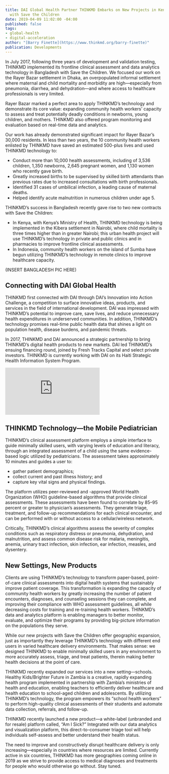 ```yaml
---
title: DAI Global Health Partner THINKMD Embarks on New Projects in Kenya and Indonesia
  with Save the Children
date: 2019-04-09 11:02:00 -04:00
published: false
tags:
- global-health
- digital-acceleration
author: "[Barry Finette](https://www.thinkmd.org/barry-finette)"
publication: Developments
---
```


In July 2017, following three years of development and validation testing, THINKMD implemented its frontline clinical assessment and data analytics technology in Bangladesh with Save the Children. We focused our work on the Rayer Bazar settlement in Dhaka, an overpopulated informal settlement where maternal and child mortality and morbidity are high—especially from pneumonia, diarrhea, and dehydration—and where access to healthcare professionals is very limited. 

Rayer Bazar marked a perfect area to apply THINKMD’s technology and demonstrate its core value: expanding community health workers’ capacity to assess and treat potentially deadly conditions in newborns, young children, and mothers. THINKMD also offered program monitoring and evaluation based on real-time data and analytics.

Our work has already demonstrated significant impact for Rayer Bazar’s 30,000 residents. In less than two years, the 10 community health workers enlisted by THINKMD have saved an estimated 500-plus lives and used THINKMD technology to:

* Conduct more than 10,000 health assessments, including of 3,536 children, 1,350 newborns, 2,645 pregnant women, and 1,130 women who recently gave birth.
* Greatly increased births to be supervised by skilled birth attendants than previous rates due to increased consultations with birth professionals.
* Identified 31 cases of umbilical infection, a leading cause of maternal deaths.
* Helped identify acute malnutrition in numerous children under age 5. 

THINKMD’s success in Bangladesh recently gave rise to two new contracts with Save the Children:

* In Kenya, with Kenya’s Ministry of Health, THINKMD technology is being implemented in the Kibera settlement in Nairobi, where child mortality is three times higher than in greater Nairobi; this urban health project will use THINKMD’s technology in private and public clinics and in pharmacies to improve frontline clinical assessments.
* In Indonesia, community health workers on the island of Sumba have begun utilizing THINKMD’s technology in remote clinics to improve healthcare capacity.

(INSERT BANGLADESH PIC HERE)

## Connecting with DAI Global Health

THINKMD first connected with DAI through DAI’s Innovation into Action Challenge, a competition to surface innovative ideas, products, and services in the field of international development. DAI was impressed with THINKMD’s potential to improve care, save lives, and reduce unnecessary health expenditures in underserved communities. In addition, THINKMD’s technology promises real-time public health data that shines a light on population health, disease burdens, and pandemic threats.

In 2017, THINKMD and DAI announced a strategic partnership to bring THINKMD’s digital health products to new markets. DAI led THINKMD’s ensuing financing round, joined by Fresh Tracks Capital and select private investors. THINKMD is currently working with DAI on its Haiti Strategic Health Information System Program. 

<iframe src="https://player.vimeo.com/video/293217023" frameborder="0" allowfullscreen></iframe>

## THINKMD Technology—the Mobile Pediatrician

THINKMD’s clinical assessment platform employs a simple interface to guide minimally skilled users, with varying levels of education and literacy, through an integrated assessment of a child using the same evidence-based logic utilized by pediatricians. The assessment takes approximately 10 minutes and guides a user to:

* gather patient demographics;
* collect current and past illness history; and
* capture key vital signs and physical findings.

The platform utilizes peer-reviewed and -approved World Health Organization (WHO) guideline-based algorithms that provide clinical assessments. These assessments have been found to correlate by 85–95 percent or greater to physician’s assessments. They generate triage, treatment, and follow-up recommendations for each clinical encounter, and can be performed with or without access to a cellular/wireless network.

Critically, THINKMD’s clinical algorithms assess the severity of complex conditions such as respiratory distress or pneumonia, dehydration, and malnutrition, and assess common disease risk for malaria, meningitis, anemia, urinary tract infection, skin infection, ear infection, measles, and dysentery.

## New Settings, New Products

Clients are using THINKMD’s technology to transform paper-based, point-of-care clinical assessments into digital health systems that sustainably improve patient coverage. This transformation is expanding the capacity of community health workers by greatly increasing the number of patient encounters, diagnoses, and counseling sessions they can complete, and improving their compliance with WHO assessment guidelines, all while decreasing costs for training and re-training health workers. THINKMD’s data and analytics platform is enabling managers to better monitor, evaluate, and optimize their programs by providing big-picture information on the populations they serve.

While our new projects with Save the Children offer geographic expansion, just as importantly they leverage THINKMD’s technology with different end users in varied healthcare delivery environments. That makes sense: we designed THINKMD to enable minimally skilled users in any environment to more accurately assess, triage, and treat patients, therein making better health decisions at the point of care.

THINKMD recently expanded our services into a new setting—schools. Healthy Kids/Brighter Future in Zambia is a creative, rapidly expanding health program implemented in partnership with Zambia’s ministries of health and education, enabling teachers to efficiently deliver healthcare and health education to school-aged children and adolescents. By utilizing THINKMD’s technology, the program empowers its “school health workers” to perform high-quality clinical assessments of their students and automate data collection, referrals, and follow-up.

THINKMD recently launched a new product—a white-label (unbranded and for resale) platform called, “Am I Sick?” Integrated with our data analytics and visualization platform, this direct-to-consumer triage tool will help individuals self-assess and better understand their health status. 
	
The need to improve and constructively disrupt healthcare delivery is only increasing—especially in countries where resources are limited. Currently active in six countries, THINKMD has more geographies coming online in 2019 as we strive to provide access to medical diagnoses and treatments for people who would otherwise go without. Stay tuned.